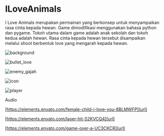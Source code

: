 # ILoveAnimals
I Love Animals merupakan permainan yang berkonsep untuk menyampaikan rasa cinta kepada hewan. Game dimodifikasi menggunakan bahasa python dan pygame. Tokoh utama dalam game adalah anak sekolah dan tokoh kedua adalah hewan. Rasa cinta kepada hewan tersebut disampaikan melalui shoot berbentuk love yang mengarah kepada hewan.

![background](https://user-images.githubusercontent.com/88881360/130022978-46c7dd9c-22b1-45cf-825f-e7377b9f1bd7.png)

![bullet_love](https://user-images.githubusercontent.com/88881360/130023294-835a9090-61c7-4f84-9d13-94f5e63cecb7.png)

![enemy_gajah](https://user-images.githubusercontent.com/88881360/130023459-2a0f9f42-9e99-4133-8b18-aa97bd675cee.png)

![icon](https://user-images.githubusercontent.com/88881360/130023676-b2925d91-1b6f-44ed-af65-868660abb81a.png)

![player](https://user-images.githubusercontent.com/88881360/130023903-ab8c2680-e502-4acf-820e-338347a90f42.png)

Audio

[https://elements.envato.com/female-child-i-love-you-8BLMWFP](url)

[https://elements.envato.com/laser-hit-S2KVCQ4](url)

[https://elements.envato.com/game-over-a-UC3CKCR](url)
